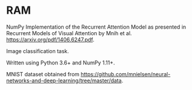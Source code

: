 # RAM
NumPy Implementation of the Recurrent Attention Model as presented in Recurrent Models of Visual Attention by Mnih et al. https://arxiv.org/pdf/1406.6247.pdf. 

Image classification task.

Written using Python 3.6+ and NumPy 1.11+.

MNIST dataset obtained from https://github.com/mnielsen/neural-networks-and-deep-learning/tree/master/data.
